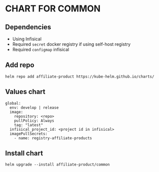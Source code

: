 # CHART FOR COMMON

## Dependencies
- Using Infisical
- Required `secret` docker registry if using self-host registry
- Required `configmap` infisical

## Add repo
```
helm repo add affiliate-product https://kube-helm.github.io/charts/
```

## Values chart
```
global:
  env: develop | release
  image:
    repository: <repo>
    pullPolicy: Always
    tag: "latest"
  infisical_project_id: <project id in infisical>
  imagePullSecrets:
    - name: registry-affiliate-products
```

## Install chart
```
helm upgrade --install affiliate-product/common
```